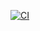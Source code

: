 [![CI](https://github.com/23f3002567/MAD1_Proj_QuizMaster/actions/workflows/ci.yml/badge.svg)](https://github.com/23f3002567/MAD1_Proj_QuizMaster/actions/workflows/ci.yml)
